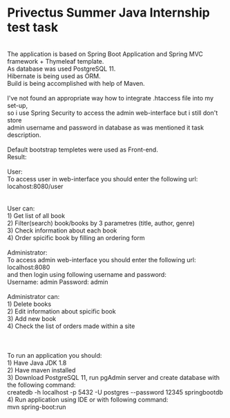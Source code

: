 # Privectus Summer Java Internship test task
<br/>
The application is based on Spring Boot Application and Spring MVC framework + Thymeleaf template. <br/>
As database was used PostgreSQL 11.<br/>
Hibernate is being used as ORM.<br/>
Build is being accomplished with help of Maven.<br/>  
<br/>
I've not found an appropriate way how to integrate .htaccess file into my set-up, <br/>
so i use Spring Security to access the admin web-interface but i still don't store <br/>
admin username and password in database as was mentioned it task description. <br/>
<br/>
Default bootstrap templetes were used as Front-end.
<br/>
Result:<br/>
<br/>
User:
<br/>
To access user in web-interface you should enter the following url:<br/>
locahost:8080/user<br/>
<br/>
<br/>
User can: <br/>
1) Get list of all book <br/>
2) Filter(search) book/books by 3 parametres (title, author, genre) <br/>
3) Check information about each book <br/>
4) Order spicific book by filling an ordering form <br/>
<br/>
Administrator: <br/>
To access admin web-interface you should enter the following url:<br/>
localhost:8080<br/>
and then login using following username and password:<br/>
Username: admin
Password: admin
<br/>
<br/>
Administrator can: <br/>
1) Delete books <br/>
2) Edit information about spicific book <br/>
3) Add new book <br/>
4) Check the list of orders made within a site <br/>
<br/>
<br/>
<br/>
To run an application you should:<br/>
1) Have Java JDK 1.8<br/>
2) Have maven installed <br/>
3) Download PostgreSQL 11, run pgAdmin server and create database with the following command: <br/>
createdb -h localhost -p 5432 -U postgres --password 12345 springbootdb <br />
4) Run application using IDE or with following command: <br/>
mvn spring-boot:run<br/>
